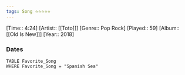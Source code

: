 ```yaml
---
tags: Song ⭐⭐⭐⭐⭐ 
---
```

[Time:: 4:24]
[Artist:: [[Toto]]]
[Genre:: Pop Rock]
[Played:: 59]
[Album:: [[Old Is New]]]
[Year:: 2018]
### Dates
````dataview
TABLE Favorite_Song
WHERE Favorite_Song = "Spanish Sea"
````